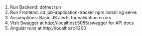 ﻿1. Run Backend:
    dotnet run
2. Run Frontend:
    cd job-application-tracker
    npm install
    ng serve
3. Assumptions: Basic JS alerts for validation errors.
4. Visit Swagger at http://localhost:5055/swagger for API docs
5. Angular runs at http://localhost:4200
